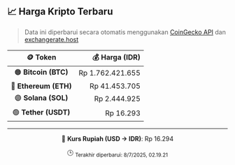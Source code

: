 

<!-- HARGA_KRIPTO -->
## 📈 Harga Kripto Terbaru

> Data ini diperbarui secara otomatis menggunakan [CoinGecko API](https://www.coingecko.com/) dan [exchangerate.host](https://exchangerate.host/)

<div align="center">

| 🪙 Token | 💰 Harga (IDR) |
|:------:|---------------:|
| 🟠 **Bitcoin (BTC)**   | Rp 1.762.421.655 |
| 🔵 **Ethereum (ETH)**  | Rp 41.453.705 |
| 🟣 **Solana (SOL)**    | Rp 2.444.925 |
| 🟢 **Tether (USDT)**   | Rp 16.293 |

---

💱 **Kurs Rupiah (USD → IDR)**: Rp 16.294

🕒 <sub>Terakhir diperbarui: 8/7/2025, 02.19.21</sub>

</div>
<!-- /HARGA_KRIPTO -->